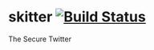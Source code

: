# skitter [![Build Status](https://travis-ci.org/Cictrone/skitter.svg?branch=master)](https://travis-ci.org/Cictrone/skitter)
The Secure Twitter
